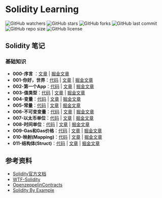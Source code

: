 # Solidity Learning

![GitHub watchers](https://img.shields.io/github/watchers/XdpCs/solidity-learning?style=social)
![GitHub stars](https://img.shields.io/github/stars/XdpCs/solidity-learning?style=social)
![GitHub forks](https://img.shields.io/github/forks/XdpCs/solidity-learning?style=social)
![GitHub last commit](https://img.shields.io/github/last-commit/XdpCs/solidity-learning?style=flat-square)
![GitHub repo size](https://img.shields.io/github/repo-size/XdpCs/solidity-learning?style=flat-square)
![GitHub license](https://img.shields.io/github/license/XdpCs/solidity-learning?style=flat-square)

## Solidity 笔记

### 基础知识

* **000-序言** ：[文章](./Solidity/000.Preface/README.md) | [掘金文章](https://juejin.cn/post/7308434339858743322)
* **001-你好，世界**：[代码](./Solidity/001.HelloWorld/HelloWorld.sol) | [文章](./Solidity/001.HelloWorld/README.md) | [掘金文章](https://juejin.cn/post/7308434314777608202)
* **002-第一个App**：[代码](./Solidity/002.FirstApp/Counter.sol) | [文章](./Solidity/002.FirstApp/README.md) | [掘金文章](https://juejin.cn/post/7308434314777640970)
* **003-值类型**：[代码](./Solidity/003.ValueType/ValueType.sol) | [文章](./Solidity/003.ValueType/README.md) | [掘金文章](https://juejin.cn/post/7308434321764040714)
* **004-变量**：[代码](./Solidity/004.Variables/Variables.sol) | [文章](./Solidity/004.Variables/README.md) | [掘金文章](https://juejin.cn/post/7308434288827793417)
* **005-常量**：[代码](./Solidity/005.Constants/Constants.sol) | [文章](./Solidity/005.Constants/README.md) | [掘金文章](https://juejin.cn/post/7308434321764155402)
* **006-不可变变量**：[代码](./Solidity/006.Immutable/Immutable.sol) | [文章](./Solidity/006.Immutable/README.md) | [掘金文章](https://juejin.cn/post/7308434215812562994)
* **007-以太币单位**：[代码](./Solidity/007.EtherUnits/EtherUnits.sol) | [文章](./Solidity/007.EtherUnits/README.md) | [掘金文章](https://juejin.cn/post/7308434288827858953)
* **008-时间单位**：[代码](./Solidity/008.TimeUnits/TimeUnits.sol) | [文章](./Solidity/008.TimeUnits/README.md) | [掘金文章](https://juejin.cn/post/7308434215812595762)
* **009-Gas和Gas价格**：[代码](./Solidity/009.GasAndGasPrice/GasAndGasPrice.sol) | [文章](./Solidity/009.GasAndGasPrice/README.md) | [掘金文章](https://juejin.cn/post/7308434321764237322)
* **010-映射(Mapping)**：[代码](./Solidity/010.Mapping/Mapping.sol) | [文章](./Solidity/010.Mapping/README.md) | [掘金文章](https://juejin.cn/post/7308901392470868019)
* **011-结构体(Struct)**：[代码](./Solidity/011.Structs/Todos.sol) | [文章](./Solidity/011.Structs/README.md) | [掘金文章](https://juejin.cn/post/7309158163941212170)

## 参考资料

* [Solidity官方文档](https://docs.soliditylang.org/zh/v0.8.20/)
* [WTF-Solidity](https://github.com/AmazingAng/WTF-Solidity)
* [OpenzeppelinContracts](https://github.com/OpenZeppelin/openzeppelin-contracts)
* [Solidity By Example](https://solidity-by-example.org/)
